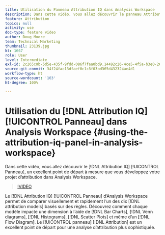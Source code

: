 ```yaml
---
title: Utilisation du Panneau Attribution IQ dans Analysis Workspace
description: Dans cette vidéo, vous allez découvrir le panneau Attribution IQ, un bon point de départ pour créer votre projet d’attribution Analysis Workspace.
feature: Attribution
topics: null
activity: use
doc-type: feature video
author: Doug Moore
team: Technical Marketing
thumbnail: 23139.jpg
kt: 1667
role: User
level: Intermediate
exl-id: 2c265c0b-5d5e-435f-9fdd-086f7faa0bd9,14492c26-4ce5-4f5a-b3e0-2605f59cfca9
source-git-commit: 34f24fac13dfaef0c1c8f03bd365d432324ae4d1
workflow-type: ht
source-wordcount: '103'
ht-degree: 100%

---
```


# Utilisation du [!DNL Attribution IQ] [!UICONTROL Panneau] dans Analysis Workspace {#using-the-attribution-iq-panel-in-analysis-workspace}

Dans cette vidéo, vous allez découvrir le [!DNL Attribution IQ] [!UICONTROL Panneau], un excellent point de départ à mesure que vous développez votre projet d’attribution dans Analysis Workspace.

>[!VIDEO](https://video.tv.adobe.com/v/23139/?quality=12)

Le [!DNL Attribution IQ] [!UICONTROL Panneau] d’Analysis Workspace permet de comparer visuellement et rapidement l’un des dix [!DNL attribution models] basés sur des règles. Découvrez comment chaque modèle impacte une dimension à l’aide de [!DNL Bar Charts], [!DNL Venn diagrams], [!DNL Histograms], [!DNL Scatter Plots] et même d’un [!DNL Flow Diagram]. Le [!UICONTROL panneau] [!DNL Attribution] est un excellent point de départ pour une analyse d’attribution plus sophistiquée.

